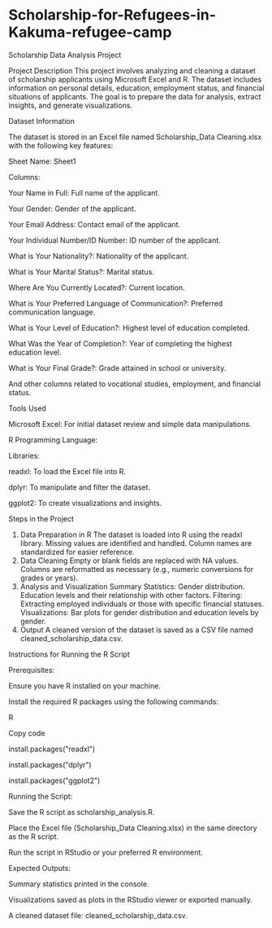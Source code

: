 # Scholarship-for-Refugees-in-Kakuma-refugee-camp
Scholarship Data Analysis Project

Project Description
This project involves analyzing and cleaning a dataset of scholarship applicants using Microsoft Excel and R. The dataset includes information on personal details, education, employment status, and financial situations of applicants. The goal is to prepare the data for analysis, extract insights, and generate visualizations.

Dataset Information

The dataset is stored in an Excel file named Scholarship_Data Cleaning.xlsx with the following key features:

Sheet Name: Sheet1

Columns:

Your Name in Full: Full name of the applicant.

Your Gender: Gender of the applicant.


Your Email Address: Contact email of the applicant.

Your Individual Number/ID Number: ID number of the applicant.

What is Your Nationality?: Nationality of the applicant.

What is Your Marital Status?: Marital status.

Where Are You Currently Located?: Current location.

What is Your Preferred Language of Communication?: Preferred communication language.

What is Your Level of Education?: Highest level of education completed.

What Was the Year of Completion?: Year of completing the highest education level.

What is Your Final Grade?: Grade attained in school or university.

And other columns related to vocational studies, employment, and financial status.

Tools Used

Microsoft Excel: For initial dataset review and simple data manipulations.

R Programming Language:

Libraries:

readxl: To load the Excel file into R.

dplyr: To manipulate and filter the dataset.

ggplot2: To create visualizations and insights.

Steps in the Project

1. Data Preparation in R
The dataset is loaded into R using the readxl library.
Missing values are identified and handled.
Column names are standardized for easier reference.
2. Data Cleaning
Empty or blank fields are replaced with NA values.
Columns are reformatted as necessary (e.g., numeric conversions for grades or years).
3. Analysis and Visualization
Summary Statistics:
Gender distribution.
Education levels and their relationship with other factors.
Filtering:
Extracting employed individuals or those with specific financial statuses.
Visualizations:
Bar plots for gender distribution and education levels by gender.
4. Output
A cleaned version of the dataset is saved as a CSV file named cleaned_scholarship_data.csv.

Instructions for Running the R Script

Prerequisites:

Ensure you have R installed on your machine.

Install the required R packages using the following commands:

R

Copy code

install.packages("readxl")

install.packages("dplyr")

install.packages("ggplot2")

Running the Script:


Save the R script as scholarship_analysis.R.

Place the Excel file (Scholarship_Data Cleaning.xlsx) in the same directory as the R script.

Run the script in RStudio or your preferred R environment.

Expected Outputs:

Summary statistics printed in the console.

Visualizations saved as plots in the RStudio viewer or exported manually.

A cleaned dataset file: cleaned_scholarship_data.csv.
